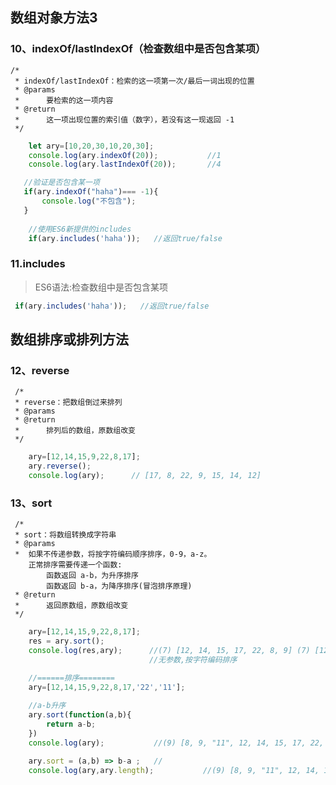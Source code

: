 ## 数组对象方法3
### 10、indexOf/lastIndexOf（检查数组中是否包含某项）
> 
    /* 
     * indexOf/lastIndexOf：检索的这一项第一次/最后一词出现的位置
     * @params
     *      要检索的这一项内容
     * @return  
     *      这一项出现位置的索引值（数字），若没有这一现返回 -1 
     */

```javascript
    let ary=[10,20,30,10,20,30];
    console.log(ary.indexOf(20));           //1
    console.log(ary.lastIndexOf(20));       //4

   //验证是否包含某一项
   if(ary.indexOf("haha")=== -1){
       console.log("不包含");
   }
    
    //使用ES6新提供的includes
    if(ary.includes('haha'));   //返回true/false
```

### 11.includes
> ES6语法:检查数组中是否包含某项
```javascript
 if(ary.includes('haha'));   //返回true/false
```

## 数组排序或排列方法

### 12、reverse
>
     /* 
     * reverse：把数组倒过来排列
     * @params
     * @return  
     *      排列后的数组，原数组改变
     */

```javascript
    ary=[12,14,15,9,22,8,17];
    ary.reverse();
    console.log(ary);      // [17, 8, 22, 9, 15, 14, 12]
```  

### 13、sort
> 
     /* 
     * sort：将数组转换成字符串
     * @params
     *  如果不传递参数，将按字符编码顺序排序，0-9，a-z。
        正常排序需要传递一个函数:
            函数返回 a-b，为升序排序
            函数返回 b-a，为降序排序(冒泡排序原理)
     * @return  
     *      返回原数组，原数组改变
     */

```javascript
    ary=[12,14,15,9,22,8,17];
    res = ary.sort();
    console.log(res,ary);      //(7) [12, 14, 15, 17, 22, 8, 9] (7) [12, 14, 15, 17, 22, 8, 9]
                               //无参数,按字符编码排序

    //======排序========
    ary=[12,14,15,9,22,8,17,'22','11'];
    
    //a-b升序
    ary.sort(function(a,b){
        return a-b;             
    })
    console.log(ary);           //(9) [8, 9, "11", 12, 14, 15, 17, 22, "22"]

    ary.sort = (a,b) => b-a ;   //
    console.log(ary,ary.length);           //(9) [8, 9, "11", 12, 14, 15, 17, 22, "22", sort: ƒ]
```   

    